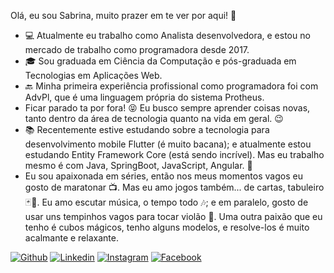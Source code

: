 Olá, eu sou Sabrina, muito prazer em te ver por aqui! 👋
- 💻 Atualmente eu trabalho como Analista desenvolvedora, e estou no mercado de trabalho como programadora desde 2017.
- 🎓 Sou graduada em Ciência da Computação e pós-graduada em Tecnologias em Aplicações Web.
- 🔙 Minha primeira experiência profissional como programadora foi com AdvPl, que é uma linguagem própria do sistema Protheus.
- Ficar parado ta por fora! 😝 Eu busco sempre aprender coisas novas, tanto dentro da área de tecnologia quanto na vida em geral. 😉
- 📚 Recentemente estive estudando sobre a tecnologia para desenvolvimento mobile Flutter (é muito bacana); e atualmente estou estudando Entity Framework Core (está sendo incrível). Mas eu trabalho mesmo é com Java, SpringBoot, JavaScript, Angular. 🤗
- Eu sou apaixonada em séries, então nos meus momentos vagos eu gosto de maratonar 📺. Mas eu amo jogos também... de cartas, tabuleiro 🃏🎲. Eu amo escutar música, o tempo todo 🎶; e em paralelo, gosto de usar uns tempinhos vagos para tocar violão 🎸. Uma outra paixão que eu tenho é cubos mágicos, tenho alguns modelos, e resolve-los é muito acalmante e relaxante.

[![Github](https://img.shields.io/badge/-Github-24292e?logo=Github&logoColor=white&link=https://github.com/SabrinaKaren)](https://github.com/SabrinaKaren/)
[![Linkedin](https://img.shields.io/badge/-LinkedIn-0073b0?logo=Linkedin&logoColor=white&link=https://www.linkedin.com/in/sabrina-karen-b18740b6/)](https://www.linkedin.com/in/sabrina-karen-b18740b6/)
[![Instagram](https://img.shields.io/badge/-Instagram-ed4956?labelColor=ed4956&logo=instagram&logoColor=white&link=https://www.instagram.com/sabrina_karen_s/)](https://www.instagram.com/sabrina_karen_s/)
[![Facebook](https://img.shields.io/badge/-Facebook-1877f2?labelColor=blue&logo=facebook&logoColor=white&color=1877f2&link=https://www.facebook.com/sabrina.karen.75)](https://www.facebook.com/sabrina.karen.75)
